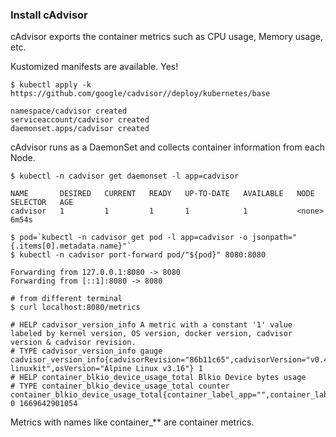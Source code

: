 ### Install cAdvisor

cAdvisor exports the container metrics such as CPU usage, Memory usage, etc.

Kustomized manifests are available. Yes!

`$ kubectl apply -k https://github.com/google/cadvisor//deploy/kubernetes/base`

```
namespace/cadvisor created
serviceaccount/cadvisor created
daemonset.apps/cadvisor created
```
cAdvisor runs as a DaemonSet and collects container information from each Node.
```
$ kubectl -n cadvisor get daemonset -l app=cadvisor

NAME       DESIRED   CURRENT   READY   UP-TO-DATE   AVAILABLE   NODE SELECTOR   AGE
cadvisor   1         1         1       1            1           <none>          6m54s

$ pod=`kubectl -n cadvisor get pod -l app=cadvisor -o jsonpath="{.items[0].metadata.name}"`
$ kubectl -n cadvisor port-forward pod/"${pod}" 8080:8080

Forwarding from 127.0.0.1:8080 -> 8080
Forwarding from [::1]:8080 -> 8080

# from different terminal
$ curl localhost:8080/metrics

# HELP cadvisor_version_info A metric with a constant '1' value labeled by kernel version, OS version, docker version, cadvisor version & cadvisor revision.
# TYPE cadvisor_version_info gauge
cadvisor_version_info{cadvisorRevision="86b11c65",cadvisorVersion="v0.45.0",dockerVersion="",kernelVersion="5.10.124-linuxkit",osVersion="Alpine Linux v3.16"} 1
# HELP container_blkio_device_usage_total Blkio Device bytes usage
# TYPE container_blkio_device_usage_total counter
container_blkio_device_usage_total{container_label_app="",container_label_app_kubernetes_io_component="",container_label_app_kubernetes_io_name="",container_label_app_kubernetes_io_version="",container_label_component="",container_label_controller_revision_hash="",container_label_description="",container_label_io_cri_containerd_kind="",container_label_io_kubernetes_container_name="",container_label_io_kubernetes_pod_name="",container_label_io_kubernetes_pod_namespace="",container_label_io_kubernetes_pod_uid="",container_label_k8s_app="",container_label_maintainers="",container_label_name="",container_label_pod_template_generation="",container_label_pod_template_hash="",container_label_tier="",device="/dev/vda",id="/",image="",major="254",minor="0",name="",operation="Read"} 0 1669642901054
```

Metrics with names like container_** are container metrics.